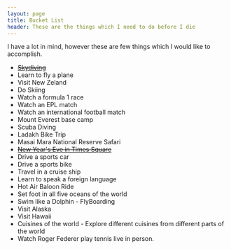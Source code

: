 ```yaml
---
layout: page
title: Bucket List
header: These are the things which I need to do before I die
---
```

I have a lot in mind, however these are few things which I would like to accomplish.

* [<del> Skydiving </del>](pradeepnayak.in/personal/2013/07/30/jumping-out-of-an-airplane/)
* Learn to fly a plane
* Visit New Zeland
* Do Skiing 
* Watch a formula 1 race
* Watch an EPL match
* Watch an international football match
* Mount Everest base camp
* Scuba Diving
* Ladakh Bike Trip
* Masai Mara National Reserve Safari
* [<del>New Year's Eve in Times Square</del>](http://pradeepnayak.in/travel/2013/01/05/new-years-in-times-square/)
* Drive a sports car
* Drive a sports bike
* Travel in a cruise ship
* Learn to speak a foreign language
* Hot Air Baloon Ride
* Set foot in all five oceans of the world
* Swim like a Dolphin - FlyBoarding
* Visit Alaska
* Visit Hawaii
* Cuisines of the world - Explore different cuisines from different parts of the world
* Watch Roger Federer play tennis live in person.
